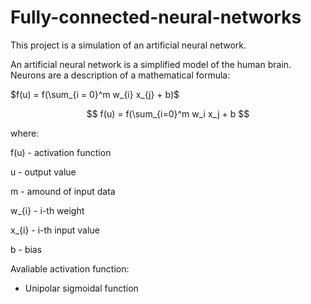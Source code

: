 # Fully-connected-neural-networks

This project is a simulation of an artificial neural network.

An artificial neural network is a simplified model of the human brain. Neurons are a description of a mathematical formula:

$`f(u) = f(\sum_{i = 0}^m w_{i} x_{j} + b)`$

$$ f(u) = f(\sum_{i=0}^m w_i x_j + b $$

where:

f(u) - activation function

u - output value

m - amound of input data

w_{i} - i-th weight

x_{i} - i-th input value

b - bias

Avaliable activation function:
- Unipolar sigmoidal function
